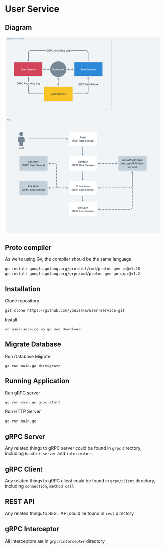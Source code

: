 # User Service

## Diagram
<p align="center">
<img src="https://github.com/yonisaka/protobank/blob/main/diagram.png?raw=true" width="500"/>
</p>

## Proto compiler

As we're using Go, the compiler should be the same language
```shell
go install google.golang.org/protobuf/cmd/protoc-gen-go@v1.28
go install google.golang.org/grpc/cmd/protoc-gen-go-grpc@v1.2
```

## Installation
Clone repository
```shell
git clone https://github.com/yonisaka/user-service.git
```
Install

```shell
cd user-service && go mod download 
```

## Migrate Database
Run Database Migrate
```shell
go run main.go db:migrate
```

## Running Application
Run gRPC server
```shell
go run main.go grpc:start
```
Run HTTP Server
```shell
go run main.go
```

## gRPC Server
Any related things to gRPC server could be found in `grpc` directory, including `handler`, `server` and `interceptors`

## gRPC Client
Any related things to gRPC client could be found in `grpc/client` directory, including `connection`, `method call`

## REST API
Any related things to REST API could be found in `rest` directory

## gRPC Interceptor
All interceptors are in `grpc/interceptor` directory